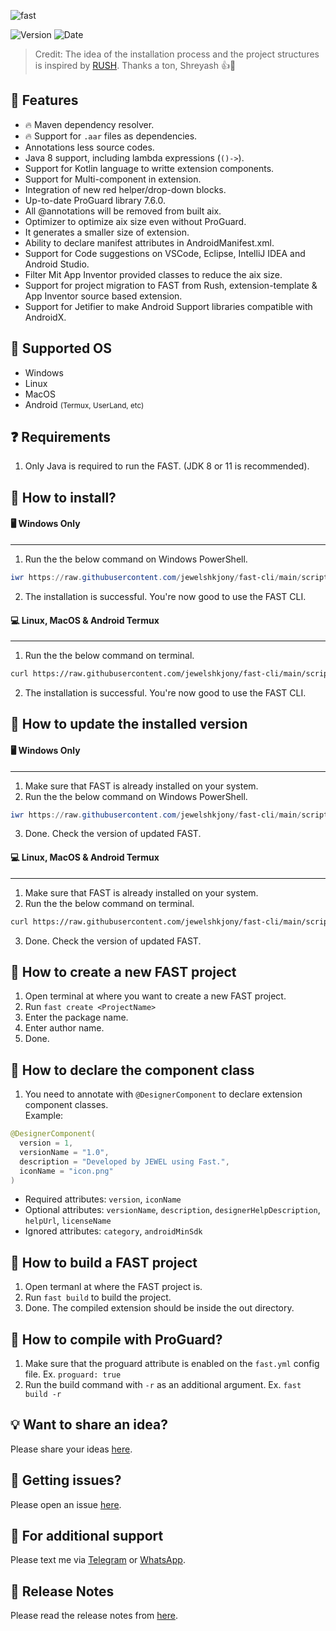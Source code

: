 ![fast](https://github.com/user-attachments/assets/1af854f5-fdb8-493a-8f07-be58ed8c2af3)

![Version](https://img.shields.io/badge/Latest_Version-2.0.3-blue?labelColor=orange) ![Date](https://img.shields.io/badge/-04.12.24.21.48-gold?logoColor=yellow)

> Credit: The idea of the installation process and the project structures is inspired by [RUSH](https://github.com/shreyashsaitwal/rush-cli/tree/main). Thanks a ton, Shreyash 👍🎁

## 🌟 Features
- 🔥 Maven dependency resolver.
- 🔥 Support for `.aar` files as dependencies.
- Annotations less source codes.
- Java 8 support, including lambda expressions (`()->`).
- Support for Kotlin language to writte extension components.
- Support for Multi-component in extension.
- Integration of new red helper/drop-down blocks.
- Up-to-date ProGuard library 7.6.0.
- All @annotations will be removed from built aix.
- Optimizer to optimize aix size even without ProGuard.
- It generates a smaller size of extension.
- Ability to declare manifest attributes in AndroidManifest.xml.
- Support for Code suggestions on VSCode, Eclipse, IntelliJ IDEA and Android Studio.
- Filter Mit App Inventor provided classes to reduce the aix size.
- Support for project migration to FAST from Rush, extension-template & App Inventor source based extension.
- Support for Jetifier to make Android Support libraries compatible with AndroidX.

## 🤝 Supported OS
- Windows
- Linux
- MacOS
- Android <small>(Termux, UserLand, etc)</small>

## ❓ Requirements
1. Only Java is required to run the FAST. (JDK 8 or 11 is recommended).

## 🤔 How to install?
#### 🖥️ Windows Only
---
1. Run the the below command on Windows PowerShell.
````.ps1
iwr https://raw.githubusercontent.com/jewelshkjony/fast-cli/main/scripts/install/win.ps1 -useb | iex
````
2. The installation is successful. You're now good to use the FAST CLI.

#### 💻 Linux, MacOS & Android Termux
---
1. Run the the below command on terminal.
````.sh
curl https://raw.githubusercontent.com/jewelshkjony/fast-cli/main/scripts/install/install.sh -fsSL | sh
````
2. The installation is successful. You're now good to use the FAST CLI.

## 🤔 How to update the installed version
#### 🖥️ Windows Only
---
1. Make sure that FAST is already installed on your system.
2. Run the the below command on Windows PowerShell.
````.ps1
iwr https://raw.githubusercontent.com/jewelshkjony/fast-cli/main/scripts/update/win.ps1 -useb | iex
````
3. Done. Check the version of updated FAST.

#### 💻 Linux, MacOS & Android Termux
---
1. Make sure that FAST is already installed on your system.
2. Run the the below command on terminal.
````.sh
curl https://raw.githubusercontent.com/jewelshkjony/fast-cli/main/scripts/update/install.sh -fsSL | sh
````
3. Done. Check the version of updated FAST.

## 🤔 How to create a new FAST project
1. Open terminal at where you want to create a new FAST project.
2. Run `fast create <ProjectName>`
3. Enter the package name.
4. Enter author name.
5. Done.

## 🤔 How to declare the component class
1. You need to annotate with `@DesignerComponent` to declare extension component classes.\
Example:
````.java
@DesignerComponent(
  version = 1,
  versionName = "1.0",
  description = "Developed by JEWEL using Fast.",
  iconName = "icon.png"
)
````

- Required attributes: `version`, `iconName`
- Optional attributes: `versionName`, `description`, `designerHelpDescription`, `helpUrl`, `licenseName`
- Ignored attributes: `category`, `androidMinSdk`

## 🤔 How to build a FAST project
1. Open termanl at where the FAST project is.
2. Run `fast build` to build the project.
3. Done. The compiled extension should be inside the out directory.

## 🤔 How to compile with ProGuard?
1. Make sure that the proguard attribute is enabled on the `fast.yml` config file. Ex. `proguard: true`
2. Run the build command with `-r` as an additional argument. Ex. `fast build -r`

## 💡 Want to share an idea?
Please share your ideas [here](https://github.com/jewelshkjony/fast-cli/discussions).

## 🐛 Getting issues?
Please open an issue [here](https://github.com/jewelshkjony/fast-cli/issues).

## 🤝 For additional support
Please text me via [Telegram](https://t.me/jewelshkjony) or [WhatsApp](https://wa.me/8801775668913).

## 📝 Release Notes
Please read the release notes from [here](https://github.com/jewelshkjony/fast-cli/blob/main/ReleaseNotes.md).
